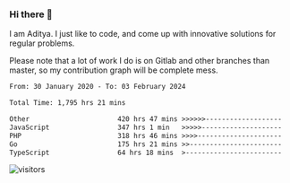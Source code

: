 ### Hi there 👋

I am Aditya. I just like to code, and come up with innovative solutions for regular problems.

Please note that a lot of work I do is on Gitlab and other branches than master, so my contribution graph will be complete mess.

<!--START_SECTION:waka-->

```txt
From: 30 January 2020 - To: 03 February 2024

Total Time: 1,795 hrs 21 mins

Other                      420 hrs 47 mins >>>>>>-------------------   23.44 %
JavaScript                 347 hrs 1 min   >>>>>--------------------   19.33 %
PHP                        318 hrs 46 mins >>>>---------------------   17.76 %
Go                         175 hrs 21 mins >>-----------------------   09.77 %
TypeScript                 64 hrs 18 mins  >------------------------   03.58 %
```

<!--END_SECTION:waka-->

![visitors](https://visitor-badge.glitch.me/badge?page_id=BrainBuzzer.visitor-badge&left_color=green&right_color=red)
